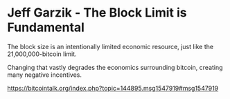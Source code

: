# Jeff Garzik - The Block Limit is Fundamental

The block size is an intentionally limited economic resource, just like the 21,000,000-bitcoin limit.

Changing that vastly degrades the economics surrounding bitcoin, creating many negative incentives.

https://bitcointalk.org/index.php?topic=144895.msg1547919#msg1547919
